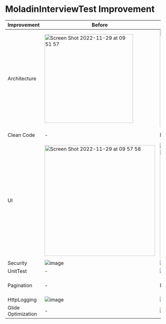 # MoladinInterviewTest Improvement

| Improvement  | Before | After  | Notes |
| ------------- | ------------- | ------------- | ------------- |
| Architecture  | <img width="286" alt="Screen Shot 2022-11-29 at 09 51 57" src="https://user-images.githubusercontent.com/19677893/204430592-aae1f845-4b5e-4d0e-9f65-a1d763dbc404.png"> | <img width="312" alt="Screen Shot 2022-11-29 at 09 53 12" src="https://user-images.githubusercontent.com/19677893/204430644-372861d6-0606-4e83-b431-a78687d94e5e.png"> | Improve using 3 layers (data, domain, presentation/UI) for app Architecture <br> https://developer.android.com/topic/architecture |
| Clean Code  | -  | MVVM  | Using MVVM as a Design Pattern <br> Using hilt for dependency injection |
| UI  | <img width="357" alt="Screen Shot 2022-11-29 at 09 57 58" src="https://user-images.githubusercontent.com/19677893/204431451-a54817bb-706e-46fe-bec4-57b822d37b4f.png"> | ![image](https://user-images.githubusercontent.com/19677893/204431525-596bfdd4-860e-4086-a757-66d8321ff815.png) <br> <img width="351" alt="Screen Shot 2022-11-29 at 10 17 13" src="https://user-images.githubusercontent.com/19677893/204431590-6eb4dcf1-62ef-4d08-8945-ad7bcc8dead3.png">  | Improve UI show avatar, first name, last name, and email of user in cardview, also add Loading State and error state layout view |
| Security  | ![image](https://user-images.githubusercontent.com/19677893/204431822-274240a9-8ae8-4e2c-81b9-76a6e2cc6b17.png) | ![image](https://user-images.githubusercontent.com/19677893/204431875-91465a4e-8574-46c4-90b5-0ec68f5f3ad0.png)| Using proguard in release build |
| UnitTest  | -  | ![image](https://user-images.githubusercontent.com/19677893/204432009-3187d445-1f3f-496d-866f-16f0d90d35fc.png) | Add Unit Test |
| Pagination  | -  | Paging3 Library  | Using Paging 3 Library to handle pagination <br>https://developer.android.com/topic/libraries/architecture/paging/v3-overview |
| HttpLogging  | ![image](https://user-images.githubusercontent.com/19677893/204432401-01b42ca4-33b5-4afc-bc54-e65d15b35195.png)  | ![image](https://user-images.githubusercontent.com/19677893/204432453-68636fb6-7418-46bd-a91f-88e26cb4e2e8.png)  | Logging Level Body for debug only|
| Glide Optimization  | -  | ![image](https://user-images.githubusercontent.com/19677893/204432651-925428a8-20d2-4e22-a260-6f8f7ce7edaf.png)  | implement diskCacheStrategy for load avatar |
